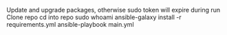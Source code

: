 Update and upgrade packages, otherwise sudo token will expire during run
Clone repo
cd into repo
sudo whoami
ansible-galaxy install -r requirements.yml
ansible-playbook main.yml
